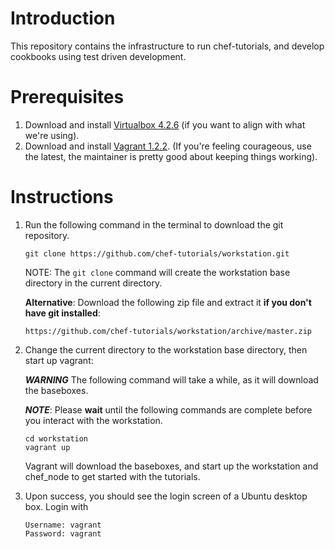Introduction
============
This repository contains the infrastructure to run chef-tutorials, and develop cookbooks using test driven development.


Prerequisites 
============

1.  Download and install [Virtualbox 4.2.6](https://www.virtualbox.org/wiki/Download_Old_Builds_4_2) (if you want to align with what we're using). 
2.  Download and install [Vagrant 1.2.2](http://downloads.vagrantup.com/tags/v1.1.5). (If you're feeling courageous, use the latest, the maintainer is pretty good about keeping things working).

Instructions
============

1.  Run the following command in the terminal to download the git repository.
    
    ```
    git clone https://github.com/chef-tutorials/workstation.git
    ```

    NOTE: The `git clone` command will create the workstation base directory in the current directory.
    
    __Alternative__: Download the following zip file and extract it __if you don't have git installed__:
    
    ```
    https://github.com/chef-tutorials/workstation/archive/master.zip
    ```
    
2.  Change the current directory to the workstation base directory, then start up vagrant:
    
    ___WARNING___
    The following command will take a while, as it will download the baseboxes.
    
    ___NOTE___: Please __wait__ until the following commands are complete before you interact with the workstation.
    
    ```
    cd workstation
    vagrant up 
    ```
    
    Vagrant will download the baseboxes, and start up the workstation and chef_node to get started with the tutorials.
   

4.  Upon success, you should see the login screen of a Ubuntu desktop box. Login with
    
    ```
    Username: vagrant
    Password: vagrant
    ```
